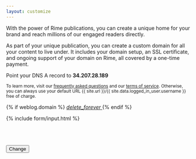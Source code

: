 ```yaml
---
layout: customize
---
```


<p>
    With the power of Rime publications, you can create a unique home for your brand and reach millions of our engaged readers directly.
</p>
<p>
    As part of your unique publication, you can create a custom domain for all your content to live under. It includes your domain setup, an SSL certificate, and ongoing support of your domain on Rime, all covered by a one-time payment.
</p>

<p>
    Point your DNS A record to <b>34.207.28.189</b>
</p>

<p>
    <small>To learn more, visit our <a href="{{ site.baseurl }}/support/faq" target="_blank">frequently asked questions</a> and our <a href="{{ site.baseurl }}/legal/terms" target="_blank">terms of service</a>. Otherwise, you can always use your default URL {{ site.url }}/{{ site.data.logged_in_user.username }} free of charge.</small>
</p>

{% if weblog.domain %}
    <!-- Icon button -->
    <a href="{{ site.baseurl }}/customize/remove-domain" class="mdl-button mdl-js-button mdl-button--icon pull-right">
        <i class="material-icons">delete_forever</i>
    </a>
{% endif %}

<form>

<!-- 'id' => 'domain', 'value' => $weblog['domain']) -->

{% include form/input.html %}

<br>
<br>
<br>

<!-- Accent-colored raised button with ripple -->
<button class="mdl-button mdl-js-button mdl-button--raised mdl-js-ripple-effect mdl-button--accent" type="submit">
    Change
</button>

</form>